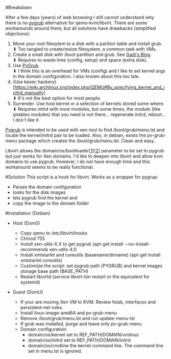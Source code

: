 #Breakdown

After a few days (years) of web browsing I still cannot understand why there is no [pygrub](http://wiki.xen.org/wiki/PyGrub) alternative for qemu-kvm/libvirt. There are some workarounds around there, but all solutions have drawbacks (simplified objections):

1. Move your root filesytem to a disk with a parition table and install grub.  
 ⬇ Too tangled to create/resize filesystem, a common task with VMs.
2. Create a small disk with /boot partition and grub. See [Gadi's Blog](http://blog.gadi.cc/better-lvm-for-kvm/).  
 ⬇ Requires to waste time (config, setup) and space (extra disk).
3. Use [PvGrub](https://wiki.debian.org/PvGrub).  
 ⬇ I think this is an overhead for VMs (config) and I like to set kernel args in the domain configuration. I also known about this too late.
4. (Use kexec hackery)[https://wiki.archlinux.org/index.php/QEMU#By_specifying_kernel_and_initrd_manually]  
 ⬇ It's not the best option for most people.
5. Surrender. Use host kernel or a selection of kernels stored some where.  
 ⬇ Requires initrd with most modules, but some times, the module (like iptables modules) that you need is not there... regenerate initrd, reboot... I don't like it.
 
[Pygrub](http://wiki.xen.org/wiki/PyGrub) is intended to be used with xen-tool to find /boot/grub/menu.lst and locate the kernel/initrd pair to be loaded. Also, in debian, exists the pv-grub-menu package which creates the /boot/grub/menu.lst. Clean and easy.

Libvirt allows the domain/os/bootloader[[1](https://access.redhat.com/documentation/en-US/Red_Hat_Enterprise_Linux/6/html/Virtualization_Administration_Guide/sub-sect-op-sys-host-boot.html)][[2](https://libvirt.org/formatdomain.html#elementsOSBootloader)] parameter to be set to pygrub but just works for Xen domains. I'd like to deepen into libvirt and allow kvm domains to use pygrub. However, I do not have enough time and this workaround seems to be really functional.

#Solution
This script is a hook for libvirt. Works as a wrapper for pygrup:

+ Parses the domain configuration  
+ looks for the disk images  
+ lets pygrub find the kernel and  
+ copy the image to the domain folder

#Installation (Debian)

+ Host (Dom0)
    + Copy qemu to /etc/libvirt/hooks
    + Chmod 755
    + Install xen-utils-X.X to get pygrub (apt-get install --no-install-recommends xen-utils-4.1)
    + Install xmlstarlet and coreutils (basename/dirname) (apt-get install xmlstarlet coreutils)
    + Customize the script: set pygrub path (PYGRUB) and kernel images storage base path (BASE_PATH)
    + Restart libvirtd (service libvirt-bin restart or the equivalent for systemd)

+ Guest (DomU)
    + If your are moving Xen VM to KVM. Review fstab, interfaces and persistent-net rules.
    + Install linux-image-amd64 and pv-grub-menu
    + Remove /boot/grub/menu.lst and run update-menu-lst
    + If grub was installed, purge and leave only pv-grub-menu
    + Domain configuration:
        + domain/os/kernel set to REF_PATH/DOMAIN/vmlinuz
        + domain/os/initrd set to REF_PATH/DOMAIN/initrd
        + domain/os/cmdline the kernel command line. The command line set in menu.lst is ignored.


